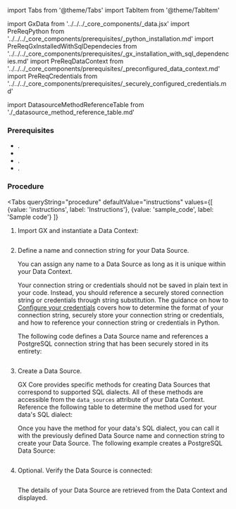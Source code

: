 import Tabs from '@theme/Tabs'
import TabItem from '@theme/TabItem'

import GxData from '../../../_core_components/_data.jsx'
import PreReqPython from '../../../_core_components/prerequisites/_python_installation.md'
import PreReqGxInstalledWithSqlDependecies from '../../../_core_components/prerequisites/_gx_installation_with_sql_dependencies.md'
import PreReqDataContext from '../../../_core_components/prerequisites/_preconfigured_data_context.md'
import PreReqCredentials from '../../../_core_components/prerequisites/_securely_configured_credentials.md'

import DatasourceMethodReferenceTable from './_datasource_method_reference_table.md'

### Prerequisites
- <PreReqPython/>.
- <PreReqGxInstalledWithSqlDependecies/>
- <PreReqDataContext/>.
- <PreReqCredentials/>.

### Procedure

<Tabs 
   queryString="procedure"
   defaultValue="instructions"
   values={[
      {value: 'instructions', label: 'Instructions'},
      {value: 'sample_code', label: 'Sample code'}
   ]}
>

<TabItem value="instructions" label="Instructions">

1. Import GX and instantiate a Data Context:

   ```python title="Python" name="docs/docusaurus/docs/core/connect_to_data/sql_data/_create_a_data_source/postgres.py imports"
   ```

2. Define a name and connection string for your Data Source.

   You can assign any name to a Data Source as long as it is unique within your Data Context.

   Your connection string or credentials should not be saved in plain text in your code.  Instead, you should reference a securely stored connection string or credentials through string substitution.  The guidance on how to [Configure your credentials](#configure-your-credentials) covers how to determine the format of your connection string, securely store your connection string or credentials, and how to reference your connection string or credentials in Python.

   The following code defines a Data Source name and references a PostgreSQL connection string that has been securely stored in its entirety:

    ```python title="Python" name="docs/docusaurus/docs/core/connect_to_data/sql_data/_create_a_data_source/postgres.py name and connection string"
   ```

3. Create a Data Source.
   
   GX Core provides specific methods for creating Data Sources that correspond to supported SQL dialects.  All of these methods are accessible from the `data_sources` attribute of your Data Context.  Reference the following table to determine the method used for your data's SQL dialect:

   <DatasourceMethodReferenceTable/>

   Once you have the method for your data's SQL dialect, you can call it with the previously defined Data Source name and connection string to create your Data Source.  The following example creates a PostgreSQL Data Source:

   ```python title="Python" name="docs/docusaurus/docs/core/connect_to_data/sql_data/_create_a_data_source/postgres.py create data source"
   ```

4. Optional. Verify the Data Source is connected:

   ```python title="Python" name="docs/docusaurus/docs/core/connect_to_data/sql_data/_create_a_data_source/postgres.py verify data source"
   ```
   
   The details of your Data Source are retrieved from the Data Context and displayed.

</TabItem>

<TabItem value="sample_code" label="Sample code">

```python title="Sample code" name="docs/docusaurus/docs/core/connect_to_data/sql_data/_create_a_data_source/postgres.py full sample code"
```

</TabItem>

</Tabs>